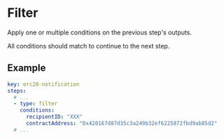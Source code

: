 # Filter

Apply one or multiple conditions on the previous step's outputs.

All conditions should match to continue to the next step.

<param-table :parameter="{
  fields: [{
    name: 'conditions',
    description: 'Key-value map where the key references a data of the previous steps outputs and the value is the expected matching value.',
    fullType: 'map&lt;key, string&gt;'
  }]
}" :types="{}" />

## Example
```yaml
key: erc20-notification
steps:
  # ...
  - type: filter
    conditions:
      recipientID: "XXX"
      contractAddress: "0x420167d87d35c3a249b32ef6225872fbd9ab85d2"
  # ...
```